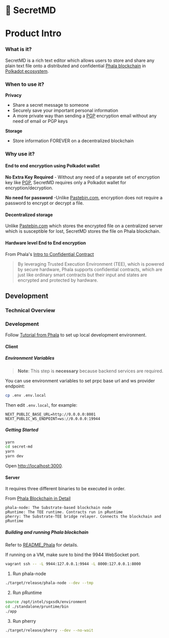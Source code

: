 # 🥷  SecretMD
# Product Intro
### What is it?
SecretMD is a rich text editor which allows users to store and share any plain text file onto a distributed and confidential [Phala blockchain](https://phala.network/en/) in [Polkadot ecosystem](https://polkadot.network/).

### When to use it?
**Privacy**
- Share a secret message to someone
- Securely save your important personal information
- A more private way than sending a [PGP](https://en.wikipedia.org/wiki/Pretty_Good_Privacy)  encryption email without any need of email or PGP keys

**Storage**
- Store information FOREVER on a decentralized blockchain


### Why use it?
#### End to end encryption using Polkadot wallet
**No Extra Key Required** - Without any need of a separate set of encryption key like [PGP](https://en.wikipedia.org/wiki/Pretty_Good_Privacy), SecretMD requires only a Polkadot wallet for encryption/decryption. 

**No need for password** -Unlike [Pastebin.com](https://pastebin.com/), encryption does not require a password to encrypt or decrypt a file.

#### Decentralized storage #### 
Unlike [Pastebin.com](https://pastebin.com/) which stores the encrypted file on a centralized server which is susceptible for lost, SecretMD stores the file on Phala blockchain.

#### Hardware level End to End encryption
From Phala's [Intro to Confidential Contract](https://wiki.phala.network/en-us/docs/developer/#introduction-to-confidential-contract)
> By leveraging Trusted Execution Environment (TEE), which is powered by secure hardware, Phala supports confidential contracts, which are just like ordinary smart contracts but their input and states are encrypted and protected by hardware. 

## Development

### Technical Overview

### Development
Follow [Tutorial from Phala](https://wiki.phala.network/en-us/docs/developer/run-a-local-development-network/) to set up local development environment.

#### Client
##### Environment Variables

> **Note**: This step is **necessary** because backend services are required.

You can use environment variables to set prpc base url and ws provider endpoint:

```bash
cp .env .env.local
```

Then edit `.env.local`, for example:

```plain
NEXT_PUBLIC_BASE_URL=http://0.0.0.0:8001
NEXT_PUBLIC_WS_ENDPOINT=ws://0.0.0.0:19944
```

##### Getting Started

```bash
yarn 
cd secret-md
yarn
yarn dev
```
Open [http://localhost:3000](http://localhost:3000).

#### Server
It requires three different binaries to be executed in order.

From [Phala Blockchain in Detail](https://wiki.phala.network/en-us/docs/developer/blockchain-in-detail/)
> 
    phala-node: The Substrate-based blockchain node
    pRuntime: The TEE runtime. Contracts run in pRuntime
    pherry: The Substrate-TEE bridge relayer. Connects the blockchain and pRuntime


#####  Building and running Phala blockchain
Refer to [README_Phala](./README_Phala.md) for details.

If running on a VM, make sure to bind the 9944 WebSocket port.
```bash
vagrant ssh -- -L 9944:127.0.0.1:9944 -L 8000:127.0.0.1:8000
```

1. Run phala-node
```bash
./target/release/phala-node --dev --tmp
```
2. Run pRuntime
```bash
source /opt/intel/sgxsdk/environment
cd ./standalone/pruntime/bin
./app
```
3. Run pherry
```bash
./target/release/pherry --dev --no-wait
```

